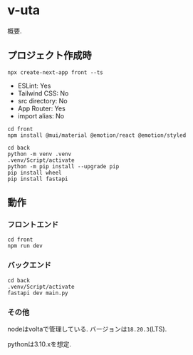 # v-uta
概要.

## プロジェクト作成時

```shell
npx create-next-app front --ts
```
- ESLint: Yes
- Tailwind CSS: No
- src directory: No
- App Router: Yes
- import alias: No

```shell
cd front
npm install @mui/material @emotion/react @emotion/styled
```

```shell
cd back
python -m venv .venv
.venv/Script/activate
python -m pip install --upgrade pip
pip install wheel
pip install fastapi
```

## 動作

### フロントエンド

```shell
cd front
npm run dev
```

### バックエンド

```shell
cd back
.venv/Script/activate
fastapi dev main.py
```

### その他

nodeはvoltaで管理している.
バージョンは`18.20.3`(LTS).

pythonは3.10.xを想定.
